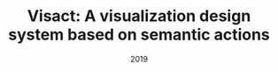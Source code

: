 ---
title: "Visact: A visualization design system based on semantic actions"
collection: publications
excerpt: 'Hongjin Wu, Danqing Shi, Nan Chen, Yang Shi, Zhuochen Jin, Nan Cao'
date: 2019
citation: 'Hongjin Wu, Danqing Shi, Nan Chen, Yang Shi, Zhuochen Jin, and Nan Cao, Visact: A visualization design system based on semantic actions. Journal of Visualization, 2019'
---